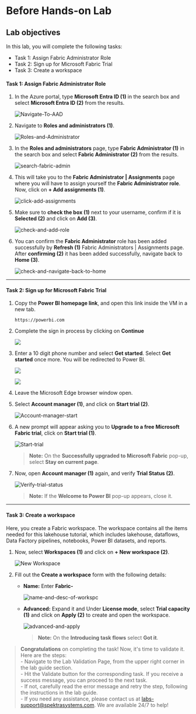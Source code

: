 # Before Hands-on Lab 

## Lab objectives

In this lab, you will complete the following tasks:

- Task 1: Assign Fabric Administrator Role
- Task 2: Sign up for Microsoft Fabric Trial
- Task 3: Create a workspace

#### Task 1: Assign Fabric Administrator Role

1. In the Azure portal, type **Microsoft Entra ID (1)** in the search box and select **Microsoft Entra ID (2)** from the results.

   ![Navigate-To-AAD](./Images/ws/entra01.png)

2. Navigate to **Roles and administrators (1)**.

   ![Roles-and-Administrator](./Images/ws/entraa02.png)

3. In the **Roles and administrators** page, type **Fabric Administrator (1)** in the search box and select **Fabric Administrator (2)** from the results.

   ![search-fabric-admin](./Images/ws/entra02.png)

4. This will take you to the **Fabric Administrator | Assignments** page where you will have to assign yourself the **Fabric Administrator role**. Now, click on **+ Add assignments (1)**.

   ![click-add-assignments](./Images/ws/04.png)

5. Make sure to **check the box (1)** next to your username, confirm if it is **Selected (2)** and click on **Add (3)**.

   ![check-and-add-role](./Images/ws/05.png)

6. You can confirm the **Fabric Administrator** role has been added successfully by **Refresh (1)** Fabric Administrators | Assignments page. After **confirming (2)** it has been added successfully, navigate back to **Home (3)**.

   ![check-and-navigate-back-to-home](./Images/ws/06.png)

----

#### Task 2: Sign up for Microsoft Fabric Trial

1. Copy the **Power BI homepage link**, and open this link inside the VM in a new tab.

   ```
   https://powerbi.com
   ```

1. Complete the sign in process by clicking on **Continue**

   ![](Images/dp-600-lab01-2.png)
   
1. Enter a 10 digit phone number and select **Get started**. Select **Get started** once more. You will be redirected to Power BI.
   
   ![](Images/dp-600-lab01-4.png)
   
   ![](Images/dp-600-lab01-5.png)
   
1. Leave the Microsoft Edge browser window open.

1. Select **Account manager (1)**, and click on **Start trial (2)**.

   ![Account-manager-start](./Images/ws/07.png)

1. A new prompt will appear asking you to **Upgrade to a free Microsoft Fabric trial**, click on **Start trial (1)**.

   ![Start-trial](./Images/ws/08.png)

   >**Note:** On the **Successfully upgraded to Microsoft Fabric** pop-up, select **Stay on current page**.

1. Now, open **Account manager (1)** again, and verify **Trial Status (2)**.

   ![Verify-trial-status](./Images/ws/10.png)

   >**Note:** If the **Welcome to Power BI** pop-up appears, close it.

----

#### Task 3: Create a workspace

Here, you create a Fabric workspace. The workspace contains all the items needed for this lakehouse tutorial, which includes lakehouse, dataflows, Data Factory pipelines, notebooks, Power BI datasets, and reports.

1.  Now, select **Workspaces (1)** and click on **+ New workspace (2)**.

    ![New Workspace](./Images/ws/11.png)

2. Fill out the **Create a workspace** form with the following details:

   - **Name:** Enter **Fabric-<inject key="DeploymentID" enableCopy="false"/>**

      ![name-and-desc-of-workspc](Images/fabric.png)

   - **Advanced:** Expand it and Under **License mode**, select **Trial capacity (1)** and click on **Apply (2)** to create and open the workspace.

      ![advanced-and-apply](Images/fabric(2).png)

      >**Note:** On the **Introducing task flows** select **Got it**.

> **Congratulations** on completing the task! Now, it's time to validate it. Here are the steps:<br>
      - Navigate to the Lab Validation Page, from the upper right corner in the lab guide section.<br>
      - Hit the Validate button for the corresponding task. If you receive a success message, you can proceed to the next task.<br>
      - If not, carefully read the error message and retry the step, following the instructions in the lab guide.<br>
      - If you need any assistance, please contact us at labs-support@spektrasystems.com. We are available 24/7 to help!



